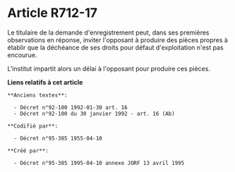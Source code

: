 # Article R712-17

Le titulaire de la demande d'enregistrement peut, dans ses premières observations en réponse, inviter l'opposant à produire
des pièces propres à établir que la déchéance de ses droits pour défaut d'exploitation n'est pas encourue.

L'institut impartit alors un délai à l'opposant pour produire ces pièces.

**Liens relatifs à cet article**

	**Anciens textes**:

	  - Décret n°92-100 1992-01-30 art. 16
	  - Décret n°92-100 du 30 janvier 1992 - art. 16 (Ab)

	**Codifié par**:

	  - Décret n°95-385 1955-04-10

	**Créé par**:

	  - Décret n°95-385 1995-04-10 annexe JORF 13 avril 1995
